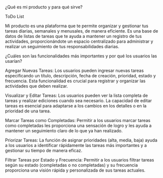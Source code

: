 ¿Qué es mi producto y para qué sirve?

ToDo List 

Mi producto es una plataforma que te permite organizar y gestionar tus tareas diarias, semanales y menusales, de manera eficiente. Es una base de datos de listas de tareas que te ayuda a mantener un registro de tus actividades, proporcionándote un espacio centralizado para administrar y realizar un seguimiento de tus responsabilidades diarias.

¿Cuáles son las funcionalidades más importantes y por qué los usuarios las usarían?

Agregar Nuevas Tareas: Los usuarios pueden ingresar nuevas tareas especificando un título, descripción, fecha de creación, prioridad, estado y frecuencia. Esta funcionalidad es crucial para registrar y organizar las actividades que deben realizar.

Visualizar y Editar Tareas: Los usuarios pueden ver la lista completa de tareas y realizar ediciones cuando sea necesario. La capacidad de editar tareas es esencial para adaptarse a los cambios en los detalles o en la prioridad de una tarea.

Marcar Tareas como Completadas: Permitir a los usuarios marcar tareas como completadas les proporciona una sensación de logro y les ayuda a mantener un seguimiento claro de lo que ya han realizado.

Priorizar Tareas: La función de asignar prioridades (alta, media, baja) ayuda a los usuarios a identificar rápidamente las tareas más importantes y a gestionar su tiempo de manera eficaz.

Filtrar Tareas por Estado y Frecuencia: Permitir a los usuarios filtrar tareas según su estado (completadas o no completadas) y su frecuencia proporciona una visión rápida y personalizada de sus tareas actuales.
